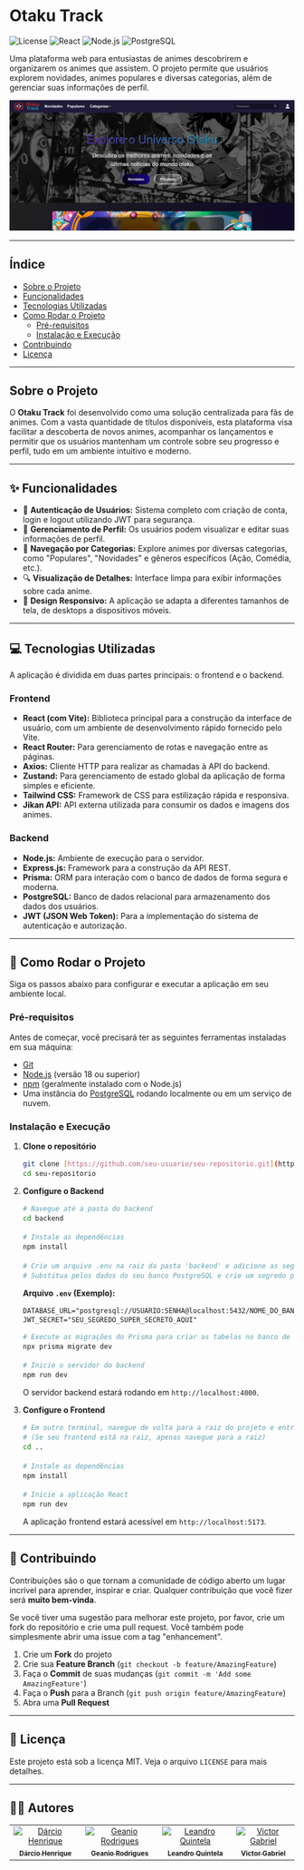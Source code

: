 # Otaku Track

![License](https://img.shields.io/badge/license-MIT-blue.svg)
![React](https://img.shields.io/badge/React-20232A?style=for-the-badge&logo=react&logoColor=61DAFB)
![Node.js](https://img.shields.io/badge/Node.js-339933?style=for-the-badge&logo=nodedotjs&logoColor=white)
![PostgreSQL](https://img.shields.io/badge/PostgreSQL-316192?style=for-the-badge&logo=postgresql&logoColor=white)

Uma plataforma web para entusiastas de animes descobrirem e organizarem os animes que assistem. O projeto permite que usuários explorem novidades, animes populares e diversas categorias, além de gerenciar suas informações de perfil.

![Captura de Tela do Otaku Track](./src/assets/imagem.png)

---

## Índice

- [Sobre o Projeto](#sobre-o-projeto)
- [Funcionalidades](#-funcionalidades)
- [Tecnologias Utilizadas](#-tecnologias-utilizadas)
- [Como Rodar o Projeto](#-como-rodar-o-projeto)
  - [Pré-requisitos](#pré-requisitos)
  - [Instalação e Execução](#instalação-e-execução)
- [Contribuindo](#-contribuindo)
- [Licença](#-licença)

---

## Sobre o Projeto

O **Otaku Track** foi desenvolvido como uma solução centralizada para fãs de animes. Com a vasta quantidade de títulos disponíveis, esta plataforma visa facilitar a descoberta de novos animes, acompanhar os lançamentos e permitir que os usuários mantenham um controle sobre seu progresso e perfil, tudo em um ambiente intuitivo e moderno.

---

## ✨ Funcionalidades

-   🔐 **Autenticação de Usuários:** Sistema completo com criação de conta, login e logout utilizando JWT para segurança.
-   👤 **Gerenciamento de Perfil:** Os usuários podem visualizar e editar suas informações de perfil.
-   🧭 **Navegação por Categorias:** Explore animes por diversas categorias, como "Populares", "Novidades" e gêneros específicos (Ação, Comédia, etc.).
-   🔍 **Visualização de Detalhes:** Interface limpa para exibir informações sobre cada anime.
-   🎨 **Design Responsivo:** A aplicação se adapta a diferentes tamanhos de tela, de desktops a dispositivos móveis.

---

## 💻 Tecnologias Utilizadas

A aplicação é dividida em duas partes principais: o frontend e o backend.

### **Frontend**

-   **React (com Vite):** Biblioteca principal para a construção da interface de usuário, com um ambiente de desenvolvimento rápido fornecido pelo Vite.
-   **React Router:** Para gerenciamento de rotas e navegação entre as páginas.
-   **Axios:** Cliente HTTP para realizar as chamadas à API do backend.
-   **Zustand:** Para gerenciamento de estado global da aplicação de forma simples e eficiente.
-   **Tailwind CSS:** Framework de CSS para estilização rápida e responsiva.
-   **Jikan API:** API externa utilizada para consumir os dados e imagens dos animes.

### **Backend**

-   **Node.js:** Ambiente de execução para o servidor.
-   **Express.js:** Framework para a construção da API REST.
-   **Prisma:** ORM para interação com o banco de dados de forma segura e moderna.
-   **PostgreSQL:** Banco de dados relacional para armazenamento dos dados dos usuários.
-   **JWT (JSON Web Token):** Para a implementação do sistema de autenticação e autorização.

---

## 🚀 Como Rodar o Projeto

Siga os passos abaixo para configurar e executar a aplicação em seu ambiente local.

### Pré-requisitos

Antes de começar, você precisará ter as seguintes ferramentas instaladas em sua máquina:
-   [Git](https://git-scm.com)
-   [Node.js](https://nodejs.org/en/) (versão 18 ou superior)
-   [npm](https://www.npmjs.com/) (geralmente instalado com o Node.js)
-   Uma instância do [PostgreSQL](https://www.postgresql.org/) rodando localmente ou em um serviço de nuvem.

### Instalação e Execução

1.  **Clone o repositório**
    ```sh
    git clone [https://github.com/seu-usuario/seu-repositorio.git](https://github.com/seu-usuario/seu-repositorio.git)
    cd seu-repositorio
    ```

2.  **Configure o Backend**
    ```sh
    # Navegue até a pasta do backend
    cd backend

    # Instale as dependências
    npm install

    # Crie um arquivo .env na raiz da pasta 'backend' e adicione as seguintes variáveis:
    # Substitua pelos dados do seu banco PostgreSQL e crie um segredo para o JWT
    ```
    **Arquivo `.env` (Exemplo):**
    ```env
    DATABASE_URL="postgresql://USUARIO:SENHA@localhost:5432/NOME_DO_BANCO"
    JWT_SECRET="SEU_SEGREDO_SUPER_SECRETO_AQUI"
    ```
    ```sh
    # Execute as migrações do Prisma para criar as tabelas no banco de dados
    npx prisma migrate dev

    # Inicie o servidor do backend
    npm run dev
    ```
    O servidor backend estará rodando em `http://localhost:4000`.

3.  **Configure o Frontend**
    ```sh
    # Em outro terminal, navegue de volta para a raiz do projeto e entre na pasta do frontend
    # (Se seu frontend está na raiz, apenas navegue para a raiz)
    cd ..

    # Instale as dependências
    npm install

    # Inicie a aplicação React
    npm run dev
    ```
    A aplicação frontend estará acessível em `http://localhost:5173`.

---

## 🤝 Contribuindo

Contribuições são o que tornam a comunidade de código aberto um lugar incrível para aprender, inspirar e criar. Qualquer contribuição que você fizer será **muito bem-vinda**.

Se você tiver uma sugestão para melhorar este projeto, por favor, crie um fork do repositório e crie uma pull request. Você também pode simplesmente abrir uma issue com a tag "enhancement".

1.  Crie um **Fork** do projeto
2.  Crie sua **Feature Branch** (`git checkout -b feature/AmazingFeature`)
3.  Faça o **Commit** de suas mudanças (`git commit -m 'Add some AmazingFeature'`)
4.  Faça o **Push** para a Branch (`git push origin feature/AmazingFeature`)
5.  Abra uma **Pull Request**

---

## 📝 Licença

Este projeto está sob a licença MIT. Veja o arquivo `LICENSE` para mais detalhes.

---

## 👨‍💻 Autores

<table>
  <tr>
    <td align="center">
      <a href="https://github.com/Paiva91">
        <img src="https://github.com/Paiva91.png?size=100" width="100px;" alt="Dárcio Henrique"/><br />
        <sub><b>Dárcio Henrique</b></sub>
      </a>
    </td>
    <td align="center">
      <a href="https://github.com/geanio-rodrigues">
        <img src="https://github.com/geanio-rodrigues.png?size=100" width="100px;" alt="Geanio Rodrigues"/><br />
        <sub><b>Geanio Rodrigues</b></sub>
      </a>
    </td>
     <td align="center">
      <a href="https://github.com/kiyohiroleo">
        <img src="https://github.com/kiyohiroleo.png?size=100" width="100px;" alt="Leandro Quintela"/><br />
        <sub><b>Leandro Quintela</b></sub>
      </a>
    </td>
    <td align="center">
      <a href="https://github.com/vtgabrielcastro">
        <img src="https://github.com/vtgabrielcastro.png?size=100" width="100px;" alt="Victor Gabriel"/><br />
        <sub><b>Victor Gabriel</b></sub>
      </a>
    </td>
  </tr>
</table>
